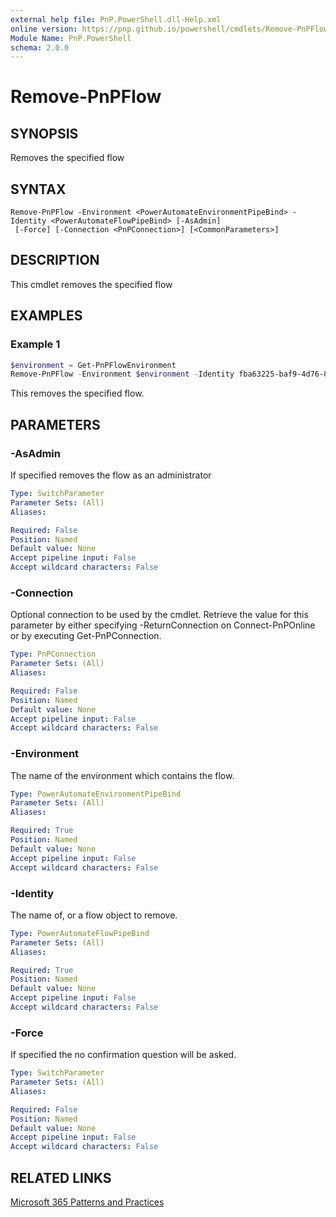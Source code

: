```yaml
---
external help file: PnP.PowerShell.dll-Help.xml
online version: https://pnp.github.io/powershell/cmdlets/Remove-PnPFlow.html
Module Name: PnP.PowerShell
schema: 2.0.0
---
```

 
# Remove-PnPFlow

## SYNOPSIS
Removes the specified flow

## SYNTAX

```
Remove-PnPFlow -Environment <PowerAutomateEnvironmentPipeBind> -Identity <PowerAutomateFlowPipeBind> [-AsAdmin]
 [-Force] [-Connection <PnPConnection>] [<CommonParameters>]
```

## DESCRIPTION
This cmdlet removes the specified flow

## EXAMPLES

### Example 1
```powershell
$environment = Get-PnPFlowEnvironment
Remove-PnPFlow -Environment $environment -Identity fba63225-baf9-4d76-86a1-1b42c917a182
```

This removes the specified flow.

## PARAMETERS

### -AsAdmin
If specified removes the flow as an administrator

```yaml
Type: SwitchParameter
Parameter Sets: (All)
Aliases:

Required: False
Position: Named
Default value: None
Accept pipeline input: False
Accept wildcard characters: False
```

### -Connection
Optional connection to be used by the cmdlet.
Retrieve the value for this parameter by either specifying -ReturnConnection on Connect-PnPOnline or by executing Get-PnPConnection.

```yaml
Type: PnPConnection
Parameter Sets: (All)
Aliases:

Required: False
Position: Named
Default value: None
Accept pipeline input: False
Accept wildcard characters: False
```

### -Environment
The name of the environment which contains the flow.

```yaml
Type: PowerAutomateEnvironmentPipeBind
Parameter Sets: (All)
Aliases:

Required: True
Position: Named
Default value: None
Accept pipeline input: False
Accept wildcard characters: False
```

### -Identity
The name of, or a flow object to remove.

```yaml
Type: PowerAutomateFlowPipeBind
Parameter Sets: (All)
Aliases:

Required: True
Position: Named
Default value: None
Accept pipeline input: False
Accept wildcard characters: False
```

### -Force
If specified the no confirmation question will be asked.

```yaml
Type: SwitchParameter
Parameter Sets: (All)
Aliases:

Required: False
Position: Named
Default value: None
Accept pipeline input: False
Accept wildcard characters: False
```


## RELATED LINKS

[Microsoft 365 Patterns and Practices](https://aka.ms/m365pnp)

